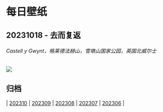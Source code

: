 # 每日壁纸

## 20231018 - 去而复返

###### Castell y Gwynt，格莱德法赫山，雪墩山国家公园，英国北威尔士

![](https://www.bing.com/th?id=OHR.CastellyGwyntUK_ZH-CN1219668479_UHD.jpg)

## 归档

| [202310](/202310/README.md)
| [202309](/202309/README.md)
| [202308](/202308/README.md)
| [202307](/202307/README.md)
| [202306](/202306/README.md)
|
